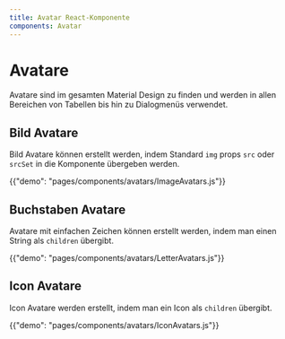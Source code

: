 ```yaml
---
title: Avatar React-Komponente
components: Avatar
---
```


# Avatare

<p class="description">Avatare sind im gesamten Material Design zu finden und werden in allen Bereichen von Tabellen bis hin zu Dialogmenüs verwendet.</p>

## Bild Avatare

Bild Avatare können erstellt werden, indem Standard `img` props `src` oder `srcSet` in die Komponente übergeben werden.

{{"demo": "pages/components/avatars/ImageAvatars.js"}}

## Buchstaben Avatare

Avatare mit einfachen Zeichen können erstellt werden, indem man einen String als `children` übergibt.

{{"demo": "pages/components/avatars/LetterAvatars.js"}}

## Icon Avatare

Icon Avatare werden erstellt, indem man ein Icon als `children` übergibt.

{{"demo": "pages/components/avatars/IconAvatars.js"}}
